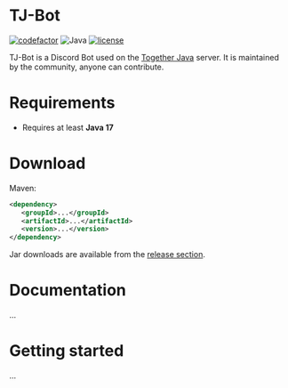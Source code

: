 # TJ-Bot

[![codefactor](https://img.shields.io/codefactor/grade/github/together-java/tj-bot)](https://www.codefactor.io/repository/github/together-java/tj-bot)
![Java](https://img.shields.io/badge/Java-17%2B-ff696c)
[![license](https://img.shields.io/github/license/Together-Java/TJ-Bot)](https://github.com/Together-Java/TJ-Bot/blob/master/LICENSE)

TJ-Bot is a Discord Bot used on the [Together Java](https://discord.com/invite/XXFUXzK) server. It is maintained by the
community, anyone can contribute.

# Requirements

* Requires at least **Java 17**

# Download

Maven:

```xml
<dependency>
   <groupId>...</groupId>
   <artifactId>...</artifactId>
   <version>...</version>
</dependency>
```

Jar downloads are available from the [release section](https://github.com/Together-Java/TJ-Bot/releases).

# Documentation

...

# Getting started

...
